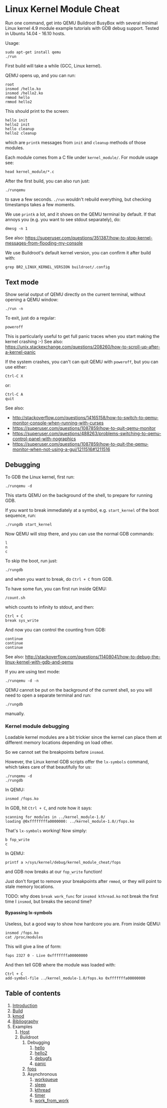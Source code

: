 # Linux Kernel Module Cheat

Run one command, get into QEMU Buildroot BusyBox with several minimal Linux kernel 4.9 module example tutorials with GDB debug support. Tested in Ubuntu 14.04 - 16.10 hosts.

Usage:

    sudo apt-get install qemu
    ./run

First build will take a while (GCC, Linux kernel).

QEMU opens up, and you can run:

    root
    insmod /hello.ko
    insmod /hello2.ko
    rmmod hello
    rmmod hello2

This should print to the screen:

    hello init
    hello2 init
    hello cleanup
    hello2 cleanup

which are `printk` messages from `init` and `cleanup` methods of those modules.

Each module comes from a C file under `kernel_module/`. For module usage see:

    head kernel_module/*.c

After the first build, you can also run just:

    ./runqemu

to save a few seconds. `./run` wouldn't rebuild everything, but checking timestamps takes a few moments.

We use `printk` a lot, and it shows on the QEMU terminal by default. If that annoys you (e.g. you want to see stdout separately), do:

    dmesg -n 1

See also: <https://superuser.com/questions/351387/how-to-stop-kernel-messages-from-flooding-my-console>

We use Buildroot's default kernel version, you can confirm it after build with:

    grep BR2_LINUX_KERNEL_VERSION buildroot/.config

## Text mode

Show serial output of QEMU directly on the current terminal, without opening a QEMU window:

    ./run -n

To exit, just do a regular:

    poweroff

This is particularly useful to get full panic traces when you start making the kernel crashing :-) See also: <https://unix.stackexchange.com/questions/208260/how-to-scroll-up-after-a-kernel-panic>

If the system crashes, you can't can quit QEMU with `poweroff`, but you can use either:

    Ctrl-C X

or:

    Ctrl-C A
    quit

See also:

- <http://stackoverflow.com/questions/14165158/how-to-switch-to-qemu-monitor-console-when-running-with-curses>
- <https://superuser.com/questions/1087859/how-to-quit-qemu-monitor>
- <https://superuser.com/questions/488263/problems-switching-to-qemu-control-panel-with-nographics>
- <https://superuser.com/questions/1087859/how-to-quit-the-qemu-monitor-when-not-using-a-gui/1211516#1211516>

## Debugging

To GDB the Linux kernel, first run:

    ./runqemu -d

This starts QEMU on the background of the shell, to prepare for running GDB.

If you want to break immediately at a symbol, e.g. `start_kernel` of the boot sequence, run:

    ./rungdb start_kernel

Now QEMU will stop there, and you can use the normal GDB commands:

    l
    n
    c

To skip the boot, run just:

    ./rungdb

and when you want to break, do `Ctrl + C` from GDB.

To have some fun, you can first run inside QEMU:

    /count.sh

which counts to infinity to stdout, and then:

    Ctrl + C
    break sys_write

And now you can control the counting from GDB:

    continue
    continue
    continue

See also: <http://stackoverflow.com/questions/11408041/how-to-debug-the-linux-kernel-with-gdb-and-qemu>

If you are using text mode:

    ./runqemu -d -n

QEMU cannot be put on the background of the current shell, so you will need to open a separate terminal and run:

    ./rungdb

manually.

### Kernel module debugging

Loadable kernel modules are a bit trickier since the kernel can place them at different memory locations depending on load other.

So we cannot set the breakpoints before `insmod`.

However, the Linux kernel GDB scripts offer the `lx-symbols` command, which takes care of that beautifully for us:

    ./runqemu -d
    ./rungdb

In QEMU:

    insmod /fops.ko

In GDB, hit `Ctrl + C`, and note how it says:

    scanning for modules in ../kernel_module-1.0/
    loading @0xffffffffa0000000: ../kernel_module-1.0//fops.ko

That's `lx-symbols` working! Now simply:

    b fop_write
    c

In QEMU:

    printf a >/sys/kernel/debug/kernel_module_cheat/fops

and GDB now breaks at our `fop_write` function!

Just don't forget to remove your breakpoints after `rmmod`, or they will point to stale memory locations.

TODO: why does `break work_func` for `insmod kthread.ko` not break the first time I `insmod`, but breaks the second time?

#### Bypassing lx-symbols

Useless, but a good way to show how hardcore you are. From inside QEMU:

    insmod /fops.ko
    cat /proc/modules

This will give a line of form:

    fops 2327 0 - Live 0xfffffffa00000000

And then tell GDB where the module was loaded with:

    Ctrl + C
    add-symbol-file ../kernel_module-1.0/fops.ko 0xfffffffa00000000

## Table of contents

1.  [Introduction](introduction.md)
1.  [Build](build.md)
1.  [kmod](kmod.md)
1.  [Bibliography](bibliography.md)
1.  Examples
    1.  [Host](host/)
    1.  Buildroot
        1.  Debugging
            1.  [hello](kernel_module/hello.c)
            1.  [hello2](kernel_module/hello2.c)
            1.  [debugfs](kernel_module/debugfs.c)
            1.  [panic](kernel_module/panic.c)
        1.  [fops](kernel_module/fops.c)
        1.  Asynchronous
            1. [workqueue](kernel_module/workqueue.c)
            1. [sleep](kernel_module/sleep.c)
            1. [kthread](kernel_module/kthread.c)
            1. [timer](kernel_module/timer.c)
            1. [work_from_work](kernel_module/work_from_work.c)
